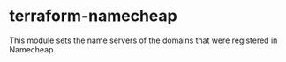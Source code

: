 # terraform-namecheap

This module sets the name servers of the domains that were registered in Namecheap.